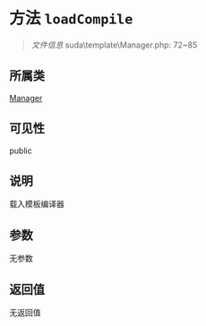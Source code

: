 # 方法 `loadCompile`

> *文件信息* suda\template\Manager.php: 72~85

## 所属类 

[Manager](../Manager.md)

## 可见性

public

## 说明

载入模板编译器

## 参数


无参数


## 返回值

无返回值
